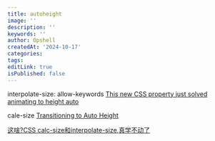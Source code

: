 ```yaml
---
title: autoheight
image: ''
description: ''
keywords: ''
author: Opshell
createdAt: '2024-10-17'
categories:
tags:
editLink: true
isPublished: false
---
```

interpolate-size: allow-keywords
[This new CSS property just solved animating to height auto](https://www.youtube.com/watch?v=JN-nme9oF10)

cale-size
[Transitioning to Auto Height](https://css-tricks.com/transitioning-to-auto-height/)

[这啥?CSS calc-size和interpolate-size,真学不动了](https://www.zhangxinxu.com/wordpress/2024/11/css-calc-interpolate-size/)
